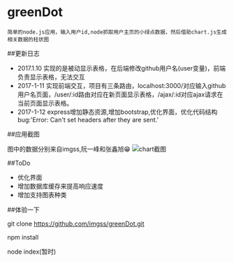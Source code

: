 greenDot
=============
    简单的node.js应用，输入用户id,node抓取用户主页的小绿点数据，然后借助chart.js生成相关数据的柱状图

##更新日志
* 2017.1.10 实现的是被动显示表格，在后端修改github用户名(user变量)，前端负责显示表格，无法交互
* 2017-1-11 实现前端交互，项目有三条路由，localhost:3000/对应输入github用户名页面，/user/:id路由对应在新页面显示表格，/ajax/:id对应ajax请求在当前页面显示表格。
* 2017-1-12 express增加静态资源,增加bootstrap,优化界面，优化代码结构 bug:'Error: Can't set headers after they are sent.'

##应用截图

图中的数据分别来自imgss,阮一峰和张鑫旭:grin:
![](https://github.com/imgss/greenDot/raw/master/image/chart.PNG "chart截图")

##ToDo
* 优化界面
* 增加数据库缓存来提高响应速度
* 增加支持图表种类  

##体验一下

git clone https://github.com/imgss/greenDot.git

npm install

node index(暂时)